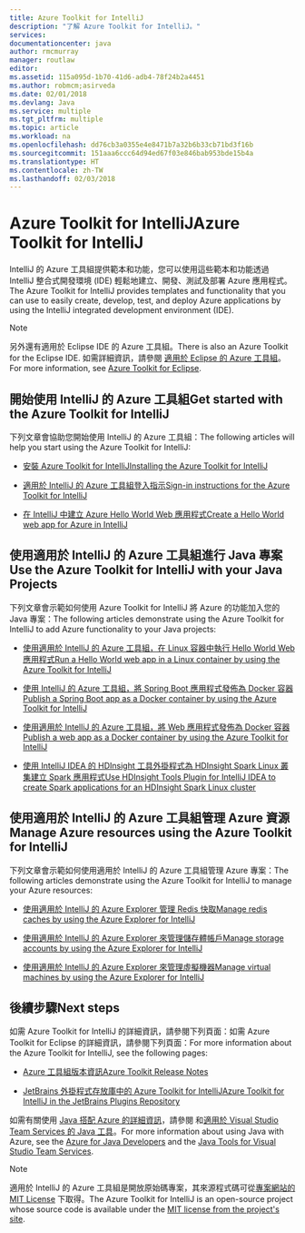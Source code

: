 ```yaml
---
title: Azure Toolkit for IntelliJ
description: "了解 Azure Toolkit for IntelliJ。"
services: 
documentationcenter: java
author: rmcmurray
manager: routlaw
editor: 
ms.assetid: 115a095d-1b70-41d6-adb4-78f24b2a4451
ms.author: robmcm;asirveda
ms.date: 02/01/2018
ms.devlang: Java
ms.service: multiple
ms.tgt_pltfrm: multiple
ms.topic: article
ms.workload: na
ms.openlocfilehash: dd76cb3a0355e4e8471b7a32b6b33cb71bd3f16b
ms.sourcegitcommit: 151aaa6ccc64d94ed67f03e846bab953bde15b4a
ms.translationtype: HT
ms.contentlocale: zh-TW
ms.lasthandoff: 02/03/2018
---
```

# <a name="azure-toolkit-for-intellij"></a><span data-ttu-id="7a641-103">Azure Toolkit for IntelliJ</span><span class="sxs-lookup"><span data-stu-id="7a641-103">Azure Toolkit for IntelliJ</span></span>
<span data-ttu-id="7a641-104">IntelliJ 的 Azure 工具組提供範本和功能，您可以使用這些範本和功能透過 IntelliJ 整合式開發環境 (IDE) 輕鬆地建立、開發、測試及部署 Azure 應用程式。</span><span class="sxs-lookup"><span data-stu-id="7a641-104">The Azure Toolkit for IntelliJ provides templates and functionality that you can use to easily create, develop, test, and deploy Azure applications by using the IntelliJ integrated development environment (IDE).</span></span>

> [!NOTE]
> 
> <span data-ttu-id="7a641-105">另外還有適用於 Eclipse IDE 的 Azure 工具組。</span><span class="sxs-lookup"><span data-stu-id="7a641-105">There is also an Azure Toolkit for the Eclipse IDE.</span></span> <span data-ttu-id="7a641-106">如需詳細資訊，請參閱 [適用於 Eclipse 的 Azure 工具組](../eclipse/azure-toolkit-for-eclipse.md)。</span><span class="sxs-lookup"><span data-stu-id="7a641-106">For more information, see [Azure Toolkit for Eclipse](../eclipse/azure-toolkit-for-eclipse.md).</span></span>
> 

## <a name="get-started-with-the-azure-toolkit-for-intellij"></a><span data-ttu-id="7a641-107">開始使用 IntelliJ 的 Azure 工具組</span><span class="sxs-lookup"><span data-stu-id="7a641-107">Get started with the Azure Toolkit for IntelliJ</span></span>
<span data-ttu-id="7a641-108">下列文章會協助您開始使用 IntelliJ 的 Azure 工具組：</span><span class="sxs-lookup"><span data-stu-id="7a641-108">The following articles will help you start using the Azure Toolkit for IntelliJ:</span></span>

* [<span data-ttu-id="7a641-109">安裝 Azure Toolkit for IntelliJ</span><span class="sxs-lookup"><span data-stu-id="7a641-109">Installing the Azure Toolkit for IntelliJ</span></span>](azure-toolkit-for-intellij-installation.md)

* [<span data-ttu-id="7a641-110">適用於 IntelliJ 的 Azure 工具組登入指示</span><span class="sxs-lookup"><span data-stu-id="7a641-110">Sign-in instructions for the Azure Toolkit for IntelliJ</span></span>](azure-toolkit-for-intellij-sign-in-instructions.md)

* [<span data-ttu-id="7a641-111">在 IntelliJ 中建立 Azure Hello World Web 應用程式</span><span class="sxs-lookup"><span data-stu-id="7a641-111">Create a Hello World web app for Azure in IntelliJ</span></span>](azure-toolkit-for-intellij-create-hello-world-web-app.md)

## <a name="use-the-azure-toolkit-for-intellij-with-your-java-projects"></a><span data-ttu-id="7a641-112">使用適用於 IntelliJ 的 Azure 工具組進行 Java 專案</span><span class="sxs-lookup"><span data-stu-id="7a641-112">Use the Azure Toolkit for IntelliJ with your Java Projects</span></span>
<span data-ttu-id="7a641-113">下列文章會示範如何使用 Azure Toolkit for IntelliJ 將 Azure 的功能加入您的 Java 專案：</span><span class="sxs-lookup"><span data-stu-id="7a641-113">The following articles demonstrate using the Azure Toolkit for IntelliJ to add Azure functionality to your Java projects:</span></span>

* [<span data-ttu-id="7a641-114">使用適用於 IntelliJ 的 Azure 工具組，在 Linux 容器中執行 Hello World Web 應用程式</span><span class="sxs-lookup"><span data-stu-id="7a641-114">Run a Hello World web app in a Linux container by using the Azure Toolkit for IntelliJ</span></span>](azure-toolkit-for-intellij-hello-world-web-app-linux.md)

* [<span data-ttu-id="7a641-115">使用 IntelliJ 的 Azure 工具組，將 Spring Boot 應用程式發佈為 Docker 容器</span><span class="sxs-lookup"><span data-stu-id="7a641-115">Publish a Spring Boot app as a Docker container by using the Azure Toolkit for IntelliJ</span></span>](azure-toolkit-for-intellij-publish-spring-boot-docker-app.md)

* [<span data-ttu-id="7a641-116">使用適用於 IntelliJ 的 Azure 工具組，將 Web 應用程式發佈為 Docker 容器</span><span class="sxs-lookup"><span data-stu-id="7a641-116">Publish a web app as a Docker container by using the Azure Toolkit for IntelliJ</span></span>](azure-toolkit-for-intellij-publish-as-docker-container.md)

* [<span data-ttu-id="7a641-117">使用 IntelliJ IDEA 的 HDInsight 工具外掛程式為 HDInsight Spark Linux 叢集建立 Spark 應用程式</span><span class="sxs-lookup"><span data-stu-id="7a641-117">Use HDInsight Tools Plugin for IntelliJ IDEA to create Spark applications for an HDInsight Spark Linux cluster</span></span>](/azure/hdinsight/hdinsight-apache-spark-intellij-tool-plugin)

## <a name="manage-azure-resources-using-the-azure-toolkit-for-intellij"></a><span data-ttu-id="7a641-118">使用適用於 IntelliJ 的 Azure 工具組管理 Azure 資源</span><span class="sxs-lookup"><span data-stu-id="7a641-118">Manage Azure resources using the Azure Toolkit for IntelliJ</span></span>
<span data-ttu-id="7a641-119">下列文章會示範如何使用適用於 IntelliJ 的 Azure 工具組管理 Azure 專案：</span><span class="sxs-lookup"><span data-stu-id="7a641-119">The following articles demonstrate using the Azure Toolkit for IntelliJ to manage your Azure resources:</span></span>

* [<span data-ttu-id="7a641-120">使用適用於 IntelliJ 的 Azure Explorer 管理 Redis 快取</span><span class="sxs-lookup"><span data-stu-id="7a641-120">Manage redis caches by using the Azure Explorer for IntelliJ</span></span>](azure-toolkit-for-intellij-managing-redis-caches-using-azure-explorer.md)

* [<span data-ttu-id="7a641-121">使用適用於 IntelliJ 的 Azure Explorer 來管理儲存體帳戶</span><span class="sxs-lookup"><span data-stu-id="7a641-121">Manage storage accounts by using the Azure Explorer for IntelliJ</span></span>](azure-toolkit-for-intellij-managing-virtual-machines-using-azure-explorer.md)

* [<span data-ttu-id="7a641-122">使用適用於 IntelliJ 的 Azure Explorer 來管理虛擬機器</span><span class="sxs-lookup"><span data-stu-id="7a641-122">Manage virtual machines by using the Azure Explorer for IntelliJ</span></span>](azure-toolkit-for-intellij-managing-storage-accounts-using-azure-explorer.md)

## <a name="next-steps"></a><span data-ttu-id="7a641-123">後續步驟</span><span class="sxs-lookup"><span data-stu-id="7a641-123">Next steps</span></span>

<span data-ttu-id="7a641-124">如需 Azure Toolkit for IntelliJ 的詳細資訊，請參閱下列頁面：如需 Azure Toolkit for Eclipse 的詳細資訊，請參閱下列頁面：</span><span class="sxs-lookup"><span data-stu-id="7a641-124">For more information about the Azure Toolkit for IntelliJ, see the following pages:</span></span>

* [<span data-ttu-id="7a641-125">Azure 工具組版本資訊</span><span class="sxs-lookup"><span data-stu-id="7a641-125">Azure Toolkit Release Notes</span></span>](https://github.com/Microsoft/azure-tools-for-java/releases)

* [<span data-ttu-id="7a641-126">JetBrains 外掛程式存放庫中的 Azure Toolkit for IntelliJ</span><span class="sxs-lookup"><span data-stu-id="7a641-126">Azure Toolkit for IntelliJ in the JetBrains Plugins Repository</span></span>](https://plugins.jetbrains.com/plugin/8053-azure-toolkit-for-intellij)

<span data-ttu-id="7a641-127">如需有關使用 [Java 搭配 Azure 的詳細資訊](https://docs.microsoft.com/java/azure/)，請參閱 和[適用於 Visual Studio Team Services 的 Java 工具](https://java.visualstudio.com/)。</span><span class="sxs-lookup"><span data-stu-id="7a641-127">For more information about using Java with Azure, see the [Azure for Java Developers](https://docs.microsoft.com/java/azure/) and the [Java Tools for Visual Studio Team Services](https://java.visualstudio.com/).</span></span>

> [!NOTE]
> 
> <span data-ttu-id="7a641-128">適用於 IntelliJ 的 Azure 工具組是開放原始碼專案，其來源程式碼可從[專案網站的 MIT License](https://github.com/microsoft/azure-tools-for-java) 下取得。</span><span class="sxs-lookup"><span data-stu-id="7a641-128">The Azure Toolkit for IntelliJ is an open-source project whose source code is available under the [MIT license from the project's site](https://github.com/microsoft/azure-tools-for-java).</span></span>
> 

<!-- [!INCLUDE [azure-toolkit-for-intellij-additional-resources](../includes/azure-toolkit-for-intellij-additional-resources.md)] -->

<!-- URL List -->

[Azure for Java Developers]: https://docs.microsoft.com/java/azure/
[Java Tools for Visual Studio Team Services]: https://java.visualstudio.com/

<!-- Temporarily Deprecated URLs -->

<!-- [Debug a Java Web App on Azure in IntelliJ]: ./app-service-web/app-service-web-debug-java-web-app-in-intellij.md -->
